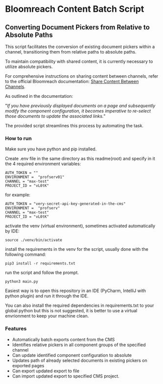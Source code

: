
# Bloomreach Content Batch Script
## Converting Document Pickers from Relative to Absolute Paths

This script facilitates the conversion of existing document pickers within a channel, transitioning them from relative paths to absolute paths.

To maintain compatibility with shared content, it is currently necessary to utilize absolute pickers.

For comprehensive instructions on sharing content between channels, refer to the official Bloomreach documentation: [Share Content Between Channels](https://documentation.bloomreach.com/content/docs/share-content-between-channels).

As outlined in the documentation:

"_If you have previously displayed documents on a page and subsequently modify the component configuration, it becomes imperative to re-select those documents to update the associated links._"

The provided script streamlines this process by automating the task.

### How to run
Make sure you have python and pip installed.

Create .env file in the same directory as this readme(root) and specify in it the 4 required environment variables:


```
AUTH_TOKEN = ""
ENVIRONMENT =  "profserv01"
CHANNEL = "max-test"
PROJECT_ID = "vL0tK"
```
for example:
```
AUTH_TOKEN = "very-secret-api-key-generated-in-the-cms"
ENVIRONMENT =  "profserv"
CHANNEL = "max-test"
PROJECT_ID = "vL0tK"
```
activate the venv (virtual environment), sometimes activated automatically by IDE:
```
source ./venv/bin/activate
```
install the requirements in the venv for the script, usually done with the following command:
```
pip3 install -r requirements.txt
```
run the script and follow the prompt.
```
python3 main.py
```

Easiest way is to open this repository in an IDE (PyCharm, IntelliJ with python plugin) and run it through the IDE.

You can also install the required dependencies in requirements.txt to your global python but this is not suggested, 
it is better to use a virtual envrionment to keep your machine clean.
### Features
* Automatically batch exports content from the CMS
* Identifies relative pickers in all component groups of the specified channel
* Can update identified component configuration to absolute
* Updates path of already selected documents in existing pickers on exported pages
* Can export updated export to file
* Can import updated export to specified CMS project.

